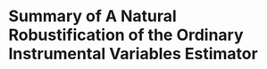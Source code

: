 Summary of A Natural Robustification of the Ordinary Instrumental
Variables Estimator
================

